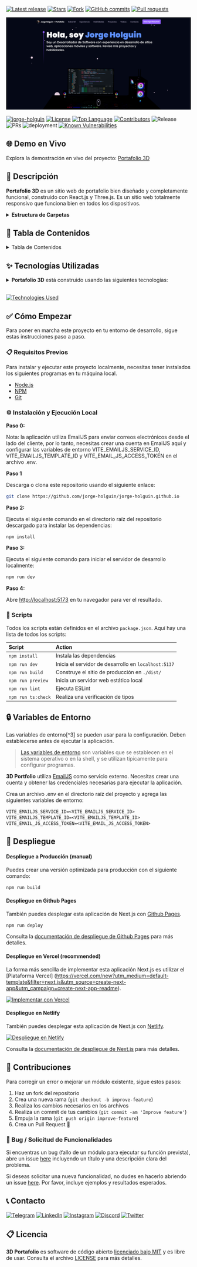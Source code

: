 <!-- GitHub badges -->

[![Latest release](https://img.shields.io/github/v/release/jorge-holguin/jorge-holguin.github.io?label=Última%20versión&style=social)](https://github.com/jorge-holguin/jorge-holguin.github.io/releases/tag/v0.1.0)
[![Stars](https://img.shields.io/github/stars/jorge-holguin/jorge-holguin.github.io?style=social)](https://github.com/jorge-holguin/jorge-holguin.github.io/stargazers)
[![Fork](https://img.shields.io/github/forks/jorge-holguin/jorge-holguin.github.io?style=social)](https://github.com/jorge-holguin/jorge-holguin.github.io/forks)
[![GitHub commits](https://img.shields.io/github/commit-activity/t/jorge-holguin/jorge-holguin.github.io?style=social&logo=github)](https://github.com/jorge-holguin/jorge-holguin.github.io/commits)
[![Pull requests](https://img.shields.io/github/issues-pr/jorge-holguin/jorge-holguin.github.io?style=social&logo=github)](https://github.com/jorge-holguin/jorge-holguin.github.io/pulls)

![demo](.github/README_ASSETS/3d-portfolio.png)

[![jorge-holguin](https://custom-icon-badges.demolab.com/badge/creado%20por%20-jorge-holguin-556bf2?logo=github&logoColor=white&labelColor=101827)](https://github.com/jorge-holguin)
[![License](https://img.shields.io/github/license/jorge-holguin/jorge-holguin.github.io?color=dddddd&labelColor=000000)](https://github.com/jorge-holguin/jorge-holguin.github.io/blob/main/LICENSE)
[![Top Language](https://img.shields.io/github/languages/top/jorge-holguin/jorge-holguin.github.io?logo=github&logoColor=%23007ACC&label=TypeScript)](https://www.typescriptlang.org/)
[![Contributors](https://img.shields.io/github/contributors/jorge-holguin/jorge-holguin.github.io?style=flat&color=orange&label=Contributors)](https://github.com/jorge-holguin/jorge-holguin.github.io/graphs/contributors)
![Release](https://img.shields.io/github/release/jorge-holguin/jorge-holguin.github.io.svg)
![PRs](https://img.shields.io/badge/PRs-bienvenidos-ff69b4.svg?style=shields)
![deployment](https://img.shields.io/github/deployments/jorge-holguin/jorge-holguin.github.io/Production?logo=github&label=Sitio%20Web)
[![Known Vulnerabilities](https://snyk.io/test/github/jorge-holguin/jorge-holguin.github.io/badge.svg)](https://snyk.io/test/github/jorge-holguin/jorge-holguin.github.io)

## 🌐 Demo en Vivo

Explora la demostración en vivo del proyecto:
[Portafolio 3D](https://jorge-holguin.github.io/)

## 📝 Descripción

**Portafolio 3D** es un sitio web de portafolio bien diseñado y completamente funcional, construido con React.js y Three.js. Es un sitio web totalmente responsivo que funciona bien en todos los dispositivos.

<details><summary><b>Estructura de Carpetas</b></summary>

```bash
3d-portfolio/
├── src/
├   ├── App.tsx
├   ├── globals.css
├   ├── main.tsx
├   ├── vite.env.d.ts
├   ├── components/
├   ├   ├── atoms/
├   ├   ├   └── Header.tsx
├   ├   ├── canvas/
├   ├   ├   ├── Ball.tsx
├   ├   ├   ├── Computers.tsx
├   ├   ├   ├── Earth.tsx
├   ├   ├   ├── Stars.tsx
├   ├   ├   └── index.ts
├   ├   ├── layout/
├   ├   ├   ├── Loader.tsx
├   ├   ├   └── Navbar.tsx
├   ├   ├── sections/
├   ├   ├   ├── About.tsx
├   ├   ├   ├── Contact.tsx
├   ├   ├   ├── Experience.tsx
├   ├   ├   ├── Footer.tsx
├   ├   ├   ├── Hero.tsx
├   ├   ├   ├── Tech.tsx
├   ├   ├   ├── Works.tsx
├   ├   ├   └── page.tsx
├   ├   └── index.ts
├   ├── constants/
├   ├   ├── config.ts
├   ├   ├── styles.ts
├   ├   └── index.ts
├   ├── hoc/
├   ├   ├── SectionWrapper.tsx
├   ├   └── index.ts
├   ├── utils/
├   ├   └── motion.ts
├   ├── types/
├   ├   └── index.d.ts
├   └── assets/
├       ├── company/
├       ├   └── [[...]].{svg,png}
├       ├── tech/
├       ├   └── [[...]].{svg,png}
├       ├── [[...]].{svg,png}
├       └── index.ts
├── public/
├   ├── desktop_pc
├   ├   ├── textures/[[...]].png
├   ├   ├── license.txt
├   ├   ├── scene.bin
├   ├   └── scene.gltf
├   ├── planet
├   ├   ├── textures/[[...]].png
├   ├   ├── license.txt
├   ├   ├── scene.bin
├   ├   └── scene.gltf
├   ├── logo.png
├   └── logo.svg
├── .env
├── .eslintignore
├── .eslintrc.cjs
├── .gitignore
├── .prettierignore
├── .prettierrc.cjs
├── index.html
├── LICENSE
├── README.md
├── package.json
├── postcss.config.cjs
├── tailwind.config.cjs
├── tsconfig.json
├── tsconfig.node.json
└── vite.config.js
```

</details>

## 📖 Tabla de Contenidos

<details><summary>Tabla de Contenidos</summary>

- [🌐 Demo en Vivo](#-demo-en-vivo)
- [📝 Descripción](#-descripción)
- [📖 Tabla de Contenidos](#-tabla-de-contenidos)
- [✨ Tecnologías Utilizadas](#-tecnologías-utilizadas)
- [✅ Cómo Empezar](#-cómo-empezar)
  - [📋 Requisitos Previos](#-requisitos-previos)
  - [⚙️ Instalación y Ejecución Local](#️-instalación-y-ejecución-local)
  - [📜 Scripts](#-scripts)
- [🔒 Variables de Entorno](#-variables-de-entorno)
- [🚀 Despliegue](#-despliegue)
    - [Despliegue a Producción (manual)](#despliegue-a-producción-manual)
    - [Despliegue en Github Pages](#despliegue-en-github-pages)
    - [Despliegue en Vercel (recommended)](#despliegue-en-vercel-recommended)
    - [Despliegue en Netlify](#despliegue-en-netlify)
- [🔧 Contribuciones](#-contribuciones)
  - [📩 Bug / Solicitud de Funcionalidades](#-bug--solicitud-de-funcionalidades)
- [📞 Contacto](#-contacto)
- [📋 Licencia](#-licencia)

</details>

## ✨ Tecnologías Utilizadas

<details><summary><b>Portafolio 3D</b> está construido usando las siguientes tecnologías:</summary>

- [TypeScript](https://www.typescriptlang.org/): TypeScript es un superconjunto tipado de JavaScript que se compila a JavaScript plano.
- [Vite](https://vitejs.dev/): Vite es una herramienta de construcción que tiene como objetivo proporcionar una experiencia de desarrollo más rápida y ligera para proyectos web modernos.
- [React.js](https://reactjs.org/): React es una biblioteca de JavaScript de front-end gratuita y de código abierto para construir interfaces de usuario o componentes de UI.
- [Three.js](https://threejs.org/): Three.js es una biblioteca de JavaScript multiplataforma y una interfaz de programación de aplicaciones utilizada para crear y mostrar gráficos 3D animados en un navegador web usando WebGL.
- [Framer Motion](https://www.framer.com/motion/): Framer Motion es una biblioteca de animación lista para producción para React.
- [Tailwind CSS](https://tailwindcss.com/): Tailwind CSS es un framework de CSS basado en utilidades para construir rápidamente interfaces de usuario personalizadas.
- [ESLint](https://eslint.org/): ESLint es una herramienta de análisis de código estático para identificar patrones problemáticos encontrados en el código JavaScript.
- [Prettier](https://prettier.io/): Prettier es un formateador de código opinado.
</details>
<br/>

[![Technologies Used](https://skillicons.dev/icons?i=ts,vite,react,threejs,tailwind)](https://skillicons.dev)

## ✅ Cómo Empezar

Para poner en marcha este proyecto en tu entorno de desarrollo, sigue estas instrucciones paso a paso.

### 📋 Requisitos Previos

Para instalar y ejecutar este proyecto localmente, necesitas tener instalados los siguientes programas en tu máquina local.

- [Node.js](https://nodejs.org/en/)
- [NPM](https://www.npmjs.com/get-npm)
- [Git](https://git-scm.com/downloads)

### ⚙️ Instalación y Ejecución Local

**Paso 0:**

Nota: la aplicación utiliza EmailJS para enviar correos electrónicos desde el lado del cliente, por lo tanto, necesitas crear una cuenta en EmailJS aquí y configurar las variables de entorno VITE_EMAILJS_SERVICE_ID, VITE_EMAILJS_TEMPLATE_ID y VITE_EMAIL_JS_ACCESS_TOKEN en el archivo .env.

**Paso 1**

Descarga o clona este repositorio usando el siguiente enlace:

```bash
git clone https://github.com/jorge-holguin/jorge-holguin.github.io
```

**Paso 2:**

Ejecuta el siguiente comando en el directorio raíz del repositorio descargado para instalar las dependencias:

```bash
npm install
```

**Paso 3:**

Ejecuta el siguiente comando para iniciar el servidor de desarrollo localmente:

```bash
npm run dev
```

**Paso 4:**

Abre [http://localhost:5173](http://localhost:5173) en tu navegador para ver el resultado.

### 📜 Scripts

Todos los scripts están definidos en el archivo `package.json`. Aquí hay una lista de todos los scripts:

| Script             | Action                                      |
| :----------------- | :------------------------------------------ |
| `npm install`      | Instala las dependencias                    |
| `npm run dev`      | Inicia el servidor de desarrollo en `localhost:5137` |
| `npm run build`    | Construye el sitio de producción en `./dist/`|
| `npm run preview`  | Inicia un servidor web estático local        |
| `npm run lint`     | Ejecuta ESLint                               |
| `npm run ts:check` | Realiza una verificación de tipos            |

## 🔒 Variables de Entorno

Las variables de entorno[^3] se pueden usar para la configuración. Deben establecerse antes de ejecutar la aplicación.

> [Las variables de entorno](https://en.wikipedia.org/wiki/Environment_variable) son variables que se establecen en el sistema operativo o en la shell, y se utilizan típicamente para configurar programas.

**3D Portfolio** utiliza [EmailJS](https://www.emailjs.com/) como servicio externo. Necesitas crear una cuenta y obtener las credenciales necesarias para ejecutar la aplicación.

Crea un archivo .env en el directorio raíz del proyecto y agrega las siguientes variables de entorno:

```env
VITE_EMAILJS_SERVICE_ID=<VITE_EMAILJS_SERVICE_ID>
VITE_EMAILJS_TEMPLATE_ID=<VITE_EMAILJS_TEMPLATE_ID>
VITE_EMAIL_JS_ACCESS_TOKEN=<VITE_EMAIL_JS_ACCESS_TOKEN>
```

## 🚀 Despliegue

#### Despliegue a Producción (manual)

Puedes crear una versión optimizada para producción con el siguiente comando:

```bash
npm run build
```

#### Despliegue en Github Pages

También puedes desplegar esta aplicación de Next.js con [Github Pages](https://pages.github.com/).

```bash
npm run deploy
```

Consulta la [documentación de despliegue de Github Pages](https://docs.github.com/es/pages/quickstart) para más detalles.

#### Despliegue en Vercel (recommended)

La forma más sencilla de implementar esta aplicación Next.js es utilizar el
[Plataforma Vercel] (https://vercel.com/new?utm_medium=default-template&filter=next.js&utm_source=create-next-app&utm_campaign=create-next-app-readme).

[![Implementar con Vercel](https://vercel.com/button)](https://vercel.com/new/clone?repository-url=https%3A%2F%2Fgithub.com%2Fladunjexa%2Freactjs18-3d-portfolio)

#### Despliegue en Netlify

También puedes desplegar esta aplicación de Next.js con [Netlify](https://www.netlify.com/).

[![Despliegue en Netlify](https://www.netlify.com/img/deploy/button.svg)](https://app.netlify.com/start/deploy?repository=https://github.com/ladunjexa/reactjs18-3d-portfolio)

Consulta la [documentación de despliegue de Next.js](https://nextjs.org/docs/deployment) para más detalles.

## 🔧 Contribuciones

Para corregir un error o mejorar un módulo existente, sigue estos pasos:

1. Haz un fork del repositorio
2. Crea una nueva rama (`git checkout -b improve-feature`)
3. Realiza los cambios necesarios en los archivos
4. Realiza un commit de tus cambios (`git commit -am 'Improve feature'`)
5. Empuja la rama (`git push origin improve-feature`)
6. Crea un Pull Request 🎉

### 📩 Bug / Solicitud de Funcionalidades

Si encuentras un bug (fallo de un módulo para ejecutar su función prevista), abre un issue
[here](https://github.com/ladunjexa/reactjs18-3d-portfolio/issues/new) incluyendo un título y una descripción clara del problema.

Si deseas solicitar una nueva funcionalidad, no dudes en hacerlo abriendo un issue
[here](https://github.com/ladunjexa/reactjs18-3d-portfolio/issues/new). Por favor, incluye ejemplos y resultados esperados.

## 📞 Contacto

[![Telegram](https://img.shields.io/badge/Telegram-@ladunjexa-2CA5E0?style=social&logo=telegram&logoColor=000000)](https://t.me/ladunjexa)
[![LinkedIn](https://img.shields.io/badge/LinkedIn-ladunjexa-blue?style=flat&logo=linkedin&logoColor=b0c0c0&labelColor=363D44)](https://www.linkedin.com/in/lironabutbul)
[![Instagram](https://img.shields.io/badge/Instagram-ladunjexa-grey?style=flat&logo=instagram&logoColor=b0c0c0&labelColor=8134af)](https://www.instagram.com/ladunjexa)
[![Discord](https://img.shields.io/badge/Discord-ladunjexa-7289da?style=flat&logo=discord&logoColor=b0c0c0&labelColor=2c2f33)](https://discord.com/users/827996364331810816)
[![Twitter](https://img.shields.io/twitter/follow/ladunjexa.svg?style=social)](https://twitter.com/intent/follow?screen_name=ladunjexa)

## 📋 Licencia

**3D Portafolio** es software de código abierto
[licenciado bajo MIT](https://opensource.org/license/mit/) y es libre de usar. Consulta el archivo 
[LICENSE](https://github.com/ladunjexa/reactjs18-3d-portfolio/blob/main/LICENSE) para más detalles.
